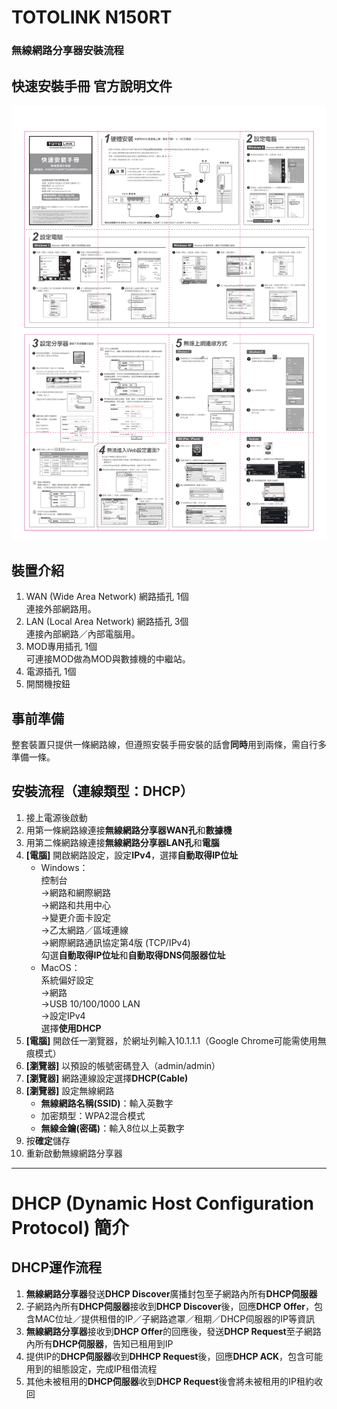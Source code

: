 # TOTOLINK N150RT
### 無線網路分享器安裝流程


## 快速安裝手冊 官方說明文件
![alt TOTOLINK N150RT 快速安裝手冊](https://github.com/blackfishbird/SomethingElse/blob/master/TOTOLINK%20N150RT/%E5%BF%AB%E9%80%9F%E5%AE%89%E8%A3%9D%E6%89%8B%E5%86%8A.jpg "TOTOLINK N150RT 快速安裝手冊")


## 裝置介紹
1. WAN (Wide Area Network) 網路插孔 1個  
   連接外部網路用。  
2. LAN (Local Area Network) 網路插孔 3個  
   連接內部網路／內部電腦用。  
3. MOD專用插孔 1個  
   可連接MOD做為MOD與數據機的中繼站。  
4. 電源插孔 1個
5. 開關機按鈕


## 事前準備
整套裝置只提供一條網路線，但遵照安裝手冊安裝的話會**同時**用到兩條，需自行多準備一條。


## 安裝流程（連線類型：DHCP）
1. 接上電源後啟動
2. 用第一條網路線連接**無線網路分享器WAN孔**和**數據機**
3. 用第二條網路線連接**無線網路分享器LAN孔**和**電腦**
4. **[電腦]** 開啟網路設定，設定**IPv4**，選擇**自動取得IP位址**
   + Windows：  
      控制台  
      →網路和網際網路  
      →網路和共用中心  
      →變更介面卡設定  
      →乙太網路／區域連線  
      →網際網路通訊協定第4版 (TCP/IPv4)  
      勾選**自動取得IP位址**和**自動取得DNS伺服器位址**
   + MacOS：  
      系統偏好設定  
      →網路  
      →USB 10/100/1000 LAN  
      →設定IPv4  
      選擇**使用DHCP**
5. **[電腦]** 開啟任一瀏覽器，於網址列輸入10.1.1.1（Google Chrome可能需使用無痕模式）
6. **[瀏覽器]** 以預設的帳號密碼登入（admin/admin）
7. **[瀏覽器]** 網路連線設定選擇**DHCP(Cable)**
8. **[瀏覽器]** 設定無線網路
   + **無線網路名稱(SSID)**：輸入英數字
   + 加密類型：WPA2混合模式
   + **無線金鑰(密碼)**：輸入8位以上英數字
9. 按**確定**儲存
10. 重新啟動無線網路分享器



--------------------
# DHCP (Dynamic Host Configuration Protocol) 簡介
## DHCP運作流程
1. **無線網路分享器**發送**DHCP Discover**廣播封包至子網路內所有**DHCP伺服器**
2. 子網路內所有**DHCP伺服器**接收到**DHCP Discover**後，回應**DHCP Offer**，包含MAC位址／提供租借的IP／子網路遮罩／租期／DHCP伺服器的IP等資訊
3. **無線網路分享器**接收到**DHCP Offer**的回應後，發送**DHCP Request**至子網路內所有**DHCP伺服器**，告知已租用到IP
4. 提供IP的**DHCP伺服器**收到**DHHCP Request**後，回應**DHCP ACK**，包含可能用到的組態設定，完成IP租借流程
5. 其他未被租用的**DHCP伺服器**收到**DHCP Request**後會將未被租用的IP租約收回